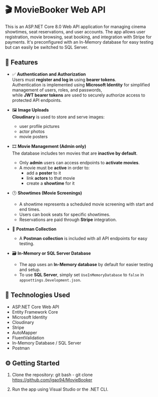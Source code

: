 # 🎬 MovieBooker Web API

This is an ASP.NET Core 8.0 Web API application for managing cinema showtimes, seat reservations, and user accounts. 
The app allows user registration, movie browsing, seat booking, and integration with Stripe for payments. 
It's preconfigured with an In-Memory database for easy testing but can easily be switched to SQL Server.

## 📌 Features

- ✅ **Authentication and Authorization**  
  Users must **register and log in** using **bearer tokens**.  
  Authentication is implemented using **Microsoft Identity** for simplified management of users, roles, and passwords,  
  while **JWT bearer tokens** are used to securely authorize access to protected API endpoints.

- 🖼️ **Image Uploads**  
  **Cloudinary** is used to store and serve images:
  - user profile pictures
  - actor photos
  - movie posters

- 🎞️ **Movie Management (Admin only)**  
  The database includes ten movies that are **inactive by default**.  
  - Only **admin** users can access endpoints to **activate movies**.  
  - A movie must be **active** in order to:
    - add a **poster** to it  
    - link **actors** to that movie  
    - create a **showtime** for it  

- 🕒 **Showtimes (Movie Screenings)**  
  - A showtime represents a scheduled movie screening with start and end times.
  - Users can book seats for specific showtimes.
  - Reservations are paid through **Stripe** integration.

- 🧪 **Postman Collection**  
  - A **Postman collection** is included with all API endpoints for easy testing.

- 🗃️ **In-Memory or SQL Server Database**  
  - The app uses an **In-Memory database** by default for easier testing and setup.  
  - To use **SQL Server**, simply set `UseInMemoryDatabase` to `false` in `appsettings.Development.json`.

## 🚀 Technologies Used

- ASP.NET Core Web API
- Entity Framework Core
- Microsoft Identity
- Cloudinary
- Stripe
- AutoMapper
- FluentValidation
- In-Memory Database / SQL Server
- Postman

## ⚙️ Getting Started

1. Clone the repository:
   git bash - git clone https://github.com/igao94/MovieBooker

2. Run the app using Visual Studio or the .NET CLI.
